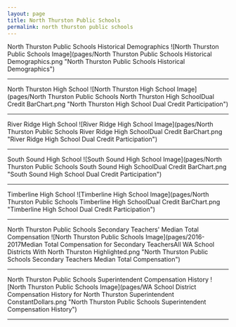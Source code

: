 ```yaml
---
layout: page
title: North Thurston Public Schools
permalink: north thurston public schools
---
```



North Thurston Public Schools Historical Demographics
![North Thurston Public Schools Image](pages/North Thurston Public Schools Historical Demographics.png "North Thurston Public Schools Historical Demographics")

___

North Thurston High School
![North Thurston High School Image](pages/North Thurston Public Schools North Thurston High SchoolDual Credit BarChart.png "North Thurston High School Dual Credit Participation")

___

River Ridge High School
![River Ridge High School Image](pages/North Thurston Public Schools River Ridge High SchoolDual Credit BarChart.png "River Ridge High School Dual Credit Participation")

___

South Sound High School
![South Sound High School Image](pages/North Thurston Public Schools South Sound High SchoolDual Credit BarChart.png "South Sound High School Dual Credit Participation")

___

Timberline High School
![Timberline High School Image](pages/North Thurston Public Schools Timberline High SchoolDual Credit BarChart.png "Timberline High School Dual Credit Participation")

___

North Thurston Public Schools Secondary Teachers' Median Total Compensation
![North Thurston Public Schools Image](pages/2016-2017Median Total Compensation for Secondary TeachersAll WA School Districts With North Thurston Highlighted.png "North Thurston Public Schools Secondary Teachers Median Total Compensation")

___

North Thurston Public Schools Superintendent Compensation History
![North Thurston Public Schools Image](pages/WA School District Compensation History for North Thurston Superintendent ConstantDollars.png "North Thurston Public Schools Superintendent Compensation History")

___

